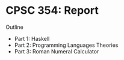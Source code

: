 # CPSC 354: Report
Outline
* Part 1: Haskell
* Part 2: Programming Languages Theories
* Part 3: Roman Numeral Calculator
